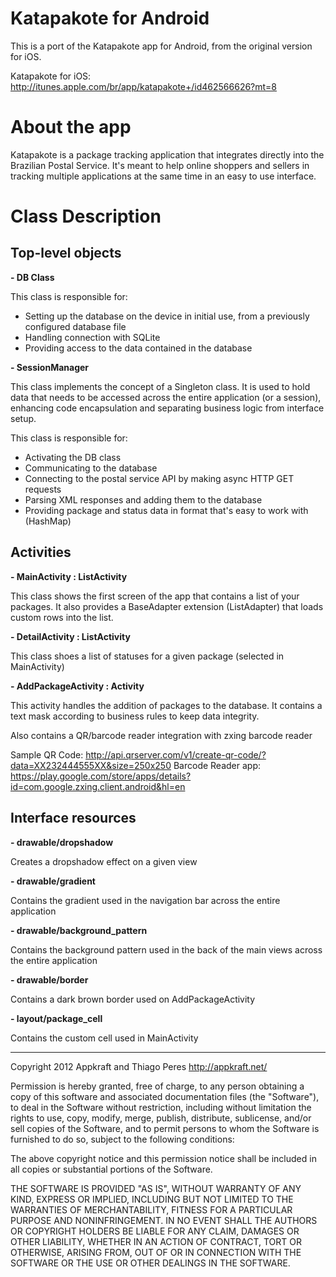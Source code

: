 # Katapakote for Android

This is a port of the Katapakote app for Android, from the original version for iOS.

Katapakote for iOS: http://itunes.apple.com/br/app/katapakote+/id462566626?mt=8

# About the app
Katapakote is a package tracking application that integrates directly into the Brazilian Postal Service. It's meant to help online shoppers and sellers in tracking multiple applications at the same time in an easy to use interface.

# Class Description

## Top-level objects

**- DB Class**

This class is responsible for:

- Setting up the database on the device in initial use, from a previously configured database file
- Handling connection with SQLite
- Providing access to the data contained in the database

**- SessionManager**

This class implements the concept of a Singleton class. It is used to hold data that needs to be accessed across the entire application (or a session), enhancing code encapsulation and separating business logic from interface setup.

This class is responsible for:

- Activating the DB class
- Communicating to the database
- Connecting to the postal service API by making async HTTP GET requests
- Parsing XML responses and adding them to the database
- Providing package and status data in format that's easy to work with (HashMap)

## Activities

**- MainActivity : ListActivity**

This class shows the first screen of the app that contains a list of your packages. It also provides a BaseAdapter extension (ListAdapter) that loads custom rows into the list.

**- DetailActivity : ListActivity**

This class shoes a list of statuses for a given package (selected in MainActivity)

**- AddPackageActivity : Activity**

This activity handles the addition of packages to the database. It contains a text mask according to business rules to keep data integrity.

Also contains a QR/barcode reader integration with zxing barcode reader

Sample QR Code: http://api.qrserver.com/v1/create-qr-code/?data=XX232444555XX&size=250x250
Barcode Reader app: https://play.google.com/store/apps/details?id=com.google.zxing.client.android&hl=en

## Interface resources

**- drawable/dropshadow**

Creates a dropshadow effect on a given view

**- drawable/gradient**

Contains the gradient used in the navigation bar across the entire application

**- drawable/background_pattern**

Contains the background pattern used in the back of the main views across the entire application

**- drawable/border**

Contains a dark brown border used on AddPackageActivity

**- layout/package_cell**

Contains the custom cell used in MainActivity

----------------------------------------

Copyright 2012 Appkraft and Thiago Peres
http://appkraft.net/

Permission is hereby granted, free of charge, to any person obtaining
a copy of this software and associated documentation files (the
"Software"), to deal in the Software without restriction, including
without limitation the rights to use, copy, modify, merge, publish,
distribute, sublicense, and/or sell copies of the Software, and to
permit persons to whom the Software is furnished to do so, subject to
the following conditions:

The above copyright notice and this permission notice shall be
included in all copies or substantial portions of the Software.

THE SOFTWARE IS PROVIDED "AS IS", WITHOUT WARRANTY OF ANY KIND,
EXPRESS OR IMPLIED, INCLUDING BUT NOT LIMITED TO THE WARRANTIES OF
MERCHANTABILITY, FITNESS FOR A PARTICULAR PURPOSE AND
NONINFRINGEMENT. IN NO EVENT SHALL THE AUTHORS OR COPYRIGHT HOLDERS BE
LIABLE FOR ANY CLAIM, DAMAGES OR OTHER LIABILITY, WHETHER IN AN ACTION
OF CONTRACT, TORT OR OTHERWISE, ARISING FROM, OUT OF OR IN CONNECTION
WITH THE SOFTWARE OR THE USE OR OTHER DEALINGS IN THE SOFTWARE.